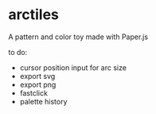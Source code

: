 arctiles
========

A pattern and color toy made with Paper.js

to do:
- cursor position input for arc size
- export svg
- export png
- fastclick
- palette history
